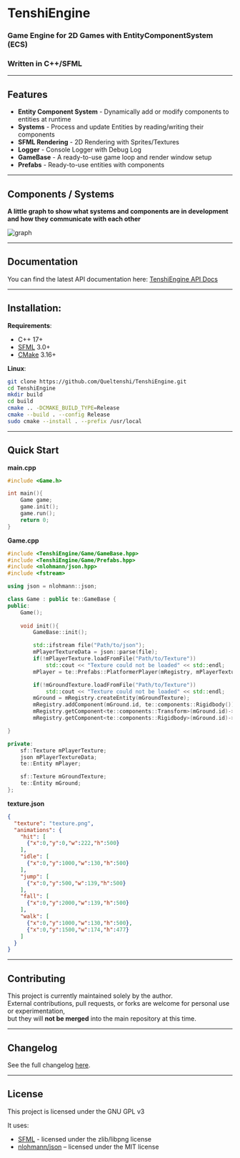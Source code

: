# TenshiEngine
### Game Engine for 2D Games with EntityComponentSystem (ECS)
### Written in C++/SFML

---

## Features
- **Entity Component System** - Dynamically add or modify components to entities at runtime
- **Systems** - Process and update Entities by reading/writing their components
- **SFML Rendering** - 2D Rendering with Sprites/Textures
- **Logger** - Console Logger with Debug Log
- **GameBase** - A ready-to-use game loop and render window setup
- **Prefabs** - Ready-to-use entities with components

---
## Components / Systems
**A little graph to show what systems and components are in development and how they communicate with each other**

![graph](Images/Components_Systems.png)

---

## Documentation
You can find the latest API documentation here: [TenshiEngine API Docs](https://Queltenshi.github.io/TenshiEngine/)

---

## Installation:
**Requirements**:
- C++ 17+
- [SFML](https://www.sfml-dev.org/) 3.0+
- [CMake](https://cmake.org/) 3.16+

**Linux**:
```bash
git clone https://github.com/Queltenshi/TenshiEngine.git
cd TenshiEngine
mkdir build
cd build
cmake .. -DCMAKE_BUILD_TYPE=Release
cmake --build . --config Release
sudo cmake --install . --prefix /usr/local

```

---

## Quick Start
**main.cpp**
``` cpp
#include <Game.h>

int main(){
    Game game;
    game.init();
    game.run();
    return 0;
}
```

**Game.cpp**
``` cpp
#include <TenshiEngine/Game/GameBase.hpp>
#include <TenshiEngine/Game/Prefabs.hpp>
#include <nlohmann/json.hpp>
#include <fstream>

using json = nlohmann::json;

class Game : public te::GameBase {
public:
    Game();
    
    void init(){
        GameBase::init();

        std::ifstream file("Path/to/json");
        mPlayerTextureData = json::parse(file);
        if(!mPlayerTexture.loadFromFile("Path/to/Texture"))
            std::cout << "Texture could not be loaded" << std::endl;
        mPlayer = te::Prefabs::PlatformerPlayer(mRegistry, mPlayerTexture, mPlayerTextureData);

        if(!mGroundTexture.loadFromFile("Path/to/Texture"))
            std::cout << "Texture could not be loaded" << std::endl;
        mGround = mRegistry.createEntity(mGroundTexture);
        mRegistry.addComponent(mGround.id, te::components::Rigidbody());
        mRegistry.getComponent<te::components::Transform>(mGround.id)->position = {0.f, 800.f};
        mRegistry.getComponent<te::components::Rigidbody>(mGround.id)->isStatic = true;

}

private:
    sf::Texture mPlayerTexture;
    json mPlayerTextureData;
    te::Entity mPlayer;

    sf::Texture mGroundTexture;
    te::Entity mGround;
};
```

**texture.json**
```json
{
  "texture": "texture.png",
  "animations": {
    "hit": [
      {"x":0,"y":0,"w":222,"h":500}
    ],
    "idle": [
      {"x":0,"y":1000,"w":130,"h":500}
    ],
    "jump": [
      {"x":0,"y":500,"w":139,"h":500}
    ],
    "fall": [
      {"x":0,"y":2000,"w":139,"h":500}
    ],
    "walk": [
      {"x":0,"y":1000,"w":130,"h":500},
      {"x":0,"y":1500,"w":174,"h":477}
    ]
  }
}
```

---

## Contributing
This project is currently maintained solely by the author.  
External contributions, pull requests, or forks are welcome for personal use or experimentation,  
but they will **not be merged** into the main repository at this time.

---

## Changelog
See the full changelog [here](CHANGELOG.md).

---

## License
This project is licensed under the GNU GPL v3 

It uses:
- [SFML](https://www.sfml-dev.org/) - licensed under the zlib/libpng license
- [nlohmann/json](https://github.com/nlohmann/json) – licensed under the MIT license
